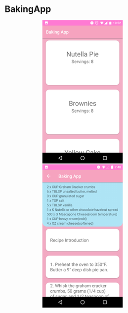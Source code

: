 # BakingApp

<p align="center">
  <img src="./BakingApp_Img/BA_1.png" alt="Size Limit CLI" width="260">
  <img src="./BakingApp_Img/BA_2.png" alt="Size Limit CLI" width="260">
</p>

